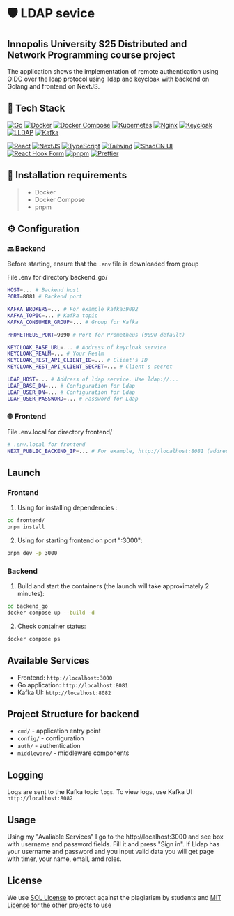 # 🛡️ LDAP sevice

## Innopolis University S25 Distributed and Network Programming course project

The application shows the implementation of remote authentication using OIDC over the ldap protocol using lldap and
keycloak with backend on Golang and frontend on NextJS.

## 🔧 Tech Stack

[![Go][Go]][Go-url]
[![Docker][Docker]][Docker-url]
[![Docker Compose][Docker-Compose]][Docker-Compose-url]
[![Kubernetes][Kubernetes]][k8s-url]
[![Nginx][Nginx]][nginx-url]
[![Keycloak][Keycloak]][keycloak-url]
[![LLDAP][LLDAP]][lldap-url]
[![Kafka][Kafka]][Kafka-url]

[![React][React]][react-url]
[![NextJS][Nextjs]][Next-url]
[![TypeScript][TypeScript]][ts-url]
[![Tailwind][Tailwind CSS]][Tailwind-url]
[![ShadCN UI][Shadcnui]][shadcn-url]
[![React Hook Form][RHF]][rhf-url]
[![pnpm][pnpm]][pnpm-url]
[![Prettier][prettier]][prettier-url]

## 🚀 Installation requirements

> - Docker
> - Docker Compose
> - pnpm

## ⚙️ Configuration

### 🔙 Backend

Before starting, ensure that the `.env` file is downloaded from group

File .env for directory backend_go/

```bash
HOST=... # Backend host
PORT=8081 # Backend port

KAFKA_BROKERS=... # For example kafka:9092
KAFKA_TOPIC=... # Kafka topic
KAFKA_CONSUMER_GROUP=... # Group for Kafka

PROMETHEUS_PORT=9090 # Port for Prometheus (9090 default)

KEYCLOAK_BASE_URL=... # Address of keycloak service
KEYCLOAK_REALM=... # Your Realm
KEYCLOAK_REST_API_CLIENT_ID=... # Client's ID
KEYCLOAK_REST_API_CLIENT_SECRET=... # Client's secret

LDAP_HOST=... # Address of ldap service. Use ldap://...
LDAP_BASE_DN=... # Configuration for Ldap
LDAP_USER_DN=... # Configuration for Ldap
LDAP_USER_PASSWORD=... # Password for Ldap
```

### 🌐 Frontend

File .env.local for directory frontend/

```bash
# .env.local for frontend
NEXT_PUBLIC_BACKEND_IP=... # For example, http://localhost:8081 (address for backend)
```

## Launch

### Frontend

1. Using for installing dependencies :

```bash
cd frontend/
pnpm install
```

2. Using for starting frontend on port ":3000":

```bash
pnpm dev -p 3000
``` 

### Backend

1. Build and start the containers (the launch will take approximately 2 minutes):

```bash
cd backend_go
docker compose up --build -d
```

2. Check container status:

```bash
docker compose ps
```

## Available Services

- Frontend: `http://localhost:3000`
- Go application: `http://localhost:8081`
- Kafka UI: `http://localhost:8082`

## Project Structure for backend

- `cmd/` - application entry point
- `config/` - configuration
- `auth/` - authentication
- `middleware/` - middleware components

## Logging

Logs are sent to the Kafka topic `logs`. To view logs, use Kafka UI `http://localhost:8082`

## Usage

Using my "Avaliable Services" I go to the http://localhost:3000 and see box with username and password fields. Fill it
and press "Sign in". If Lldap has your username and password and you input valid data you will get page with timer, your
name, email, amd roles.

## License

We use [SOL License](LICENSE) to protect against the plagiarism by students and [MIT License](LICENSE-MIT) for the other
projects to use


[Go]: https://img.shields.io/badge/Go-000000?style=for-the-badge&logo=go

[Go-url]: https://go.dev/

[RHF]: https://img.shields.io/badge/React_Hook_Form-000000?style=for-the-badge&logo=reacthookform

[rhf-url]: https://react-hook-form.com/

[Kubernetes]: https://img.shields.io/badge/Kubernetes-000000?style=for-the-badge&logo=kubernetes

[k8s-url]: https://kubernetes.io/

[Nginx]: https://img.shields.io/badge/Nginx-000000?style=for-the-badge&logo=nginx

[nginx-url]: https://nginx.org/

[Keycloak]: https://img.shields.io/badge/Keycloak-000000?style=for-the-badge&logo=keycloak

[keycloak-url]: https://www.keycloak.org/

[LLDAP]: https://img.shields.io/badge/lldap-000000?style=for-the-badge&logo=openldap

[lldap-url]: https://github.com/lldap/lldap

[Python]: https://img.shields.io/badge/Python_3.12-000000?style=for-the-badge&logo=python

[Python-url]: https://www.python.org/downloads/

[uv]: https://img.shields.io/badge/uv-000000?style=for-the-badge&logo=python

[uv-url]: https://github.com/astral-sh/uv

[FastAPI]: https://img.shields.io/badge/FastAPI-000000?style=for-the-badge&logo=fastapi

[FastAPI-url]: https://fastapi.tiangolo.com/

[Pydantic]: https://img.shields.io/badge/Pydantic-000000?style=for-the-badge&logo=pydantic

[Pydantic-url]: https://docs.pydantic.dev/latest/

[MWS-GPT-API]: https://img.shields.io/badge/MWS_GPT_API-000000?style=for-the-badge&logo=openai

[MWS-GPT-API-url]: https://api.gpt.mws.ru/

[LangChain]: https://img.shields.io/badge/LangChain-000000?style=for-the-badge&logo=langchain

[LangChain-url]: https://www.langchain.com/

[Ruff]: https://img.shields.io/badge/Ruff-000000?style=for-the-badge&logo=ruff

[Ruff-url]: https://docs.astral.sh/ruff/

[pre-commit]: https://img.shields.io/badge/pre--commit-000000?style=for-the-badge&logo=pre-commit

[pre-commit-url]: https://pre-commit.com/

[Docker]: https://img.shields.io/badge/Docker-000000?style=for-the-badge&logo=docker

[Docker-url]: https://www.docker.com/

[Docker-Compose]: https://img.shields.io/badge/Docker_Compose-000000?style=for-the-badge&logo=docker

[Docker-Compose-url]: https://docs.docker.com/compose/

[NextJS]: https://img.shields.io/badge/Next-black?style=for-the-badge&logo=next.js&logoColor=white

[Next-url]: https://nextjs.org/

[Tailwind CSS]: https://img.shields.io/badge/tailwind-000000?style=for-the-badge&logo=tailwindCSS

[Tailwind-url]: https://tailwindcss.com/

[pnpm]: https://img.shields.io/badge/pnpm-000000.svg?style=for-the-badge&logo=pnpm&logoColor=f69220

[pnpm-url]: https://pnpm.io/

[TypeScript]: https://img.shields.io/badge/typescript-000000.svg?style=for-the-badge&logo=typescript&logoColor=white

[ts-url]: https://www.typescriptlang.org/

[Shadcnui]: https://img.shields.io/badge/shadcn/ui-000000.svg?style=for-the-badge&2F&logo=shadcnui&color=131316

[shadcn-url]: https://ui.shadcn.com/

[json]: https://img.shields.io/badge/json-000000.svg?style=for-the-badge&logo=json&logoColor=white

[json-url]: https://www.json.org/json-en.html

[React]: https://img.shields.io/badge/react-000000.svg?style=for-the-badge&logo=react&logoColor=%2361DAFB

[react-url]: https://react.dev/

[react-query]: https://img.shields.io/badge/React_Query-000000.svg?style=for-the-badge&logo=ReactQuery&logoColor=white

[rq-url]: https://tanstack.com/query/latest/docs/framework/react/overview

[prettier]: https://img.shields.io/badge/prettier-000000.svg?style=for-the-badge&logo=prettier&logoColor=F7BA3E

[prettier-url]: https://prettier.io/

[Kafka]: https://img.shields.io/badge/Kafka-000000?style=for-the-badge&logo=apachekafka&logoColor=white

[Kafka-url]: https://kafka.apache.org/